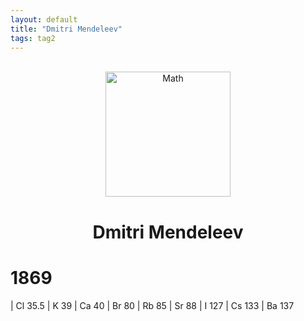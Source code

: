 ```yaml
---
layout: default
title: "Dmitri Mendeleev"
tags: tag2
---
```

<br>
<center><img width="200" alt="Math" src="https://upload.wikimedia.org/wikipedia/commons/thumb/c/c8/DIMendeleevCab.jpg/1024px-DIMendeleevCab.jpg"></center>
<h1 style="text-align:center">Dmitri Mendeleev</h1>

# <a name="Lists"></a>1869



| Cl 35.5          | K 39         | Ca 40
| Br 80         | Rb 85          | Sr 88
| I 127           | Cs 133          | Ba 137
